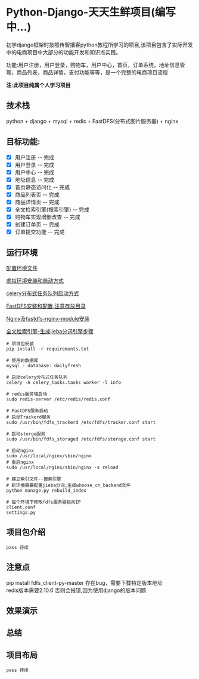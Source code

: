 # Python-Django-天天生鲜项目(编写中...)

初学django框架时按照传智播客python教程所学习的项目,该项目包含了实际开发中的电商项目中大部分的功能开发和知识点实践。

功能:用户注册，用户登录，购物车，用户中心，首页，订单系统，地址信息管理，商品列表，商品详情，支付功能等等，是一个完整的电商项目流程

__注:此项目纯属个人学习项目__

## 技术栈
python + django + mysql + redis + FastDFS(分布式图片服务器) + nginx

## 目标功能:
- [x] 用户注册 -- 完成
- [x] 用户登录 -- 完成
- [x] 用户中心 -- 完成
- [x] 地址信息 -- 完成
- [X] 首页静态访问化 -- 完成
- [x] 商品列表页 -- 完成
- [x] 商品详情页 -- 完成
- [x] 全文检索引擎(搜索引擎) -- 完成
- [x] 购物车实现增删改查 -- 完成
- [x] 创建订单页 -- 完成
- [x] 订单提交功能 -- 完成

## 运行环境

[配置环境文件](https://github.com/yuanwenq/dailyfresh/blob/dev/dailyfresh/settings.py)

[虚拟环境安装和启动方式]()

[celery分布式任务队列启动方式]()

[FastDFS安装和配置,注意存放目录](https://blog.csdn.net/MissEel/article/details/80856194)

[Nginx及fastdfs-nginx-module安装]()

[全文检索引擎-生成jieba分词引擎步骤]()

```
# 项目包安装
pip install -r requirements.txt

# 使用的数据库
mysql - database: dailyfresh

# 启动celery分布式任务队列
celery -A celery_tasks.tasks worker -l info

# redis服务端启动
sudo redis-server /etc/redis/redis.conf

# FastDFS服务启动
# 启动Trackerd服务
sudo /usr/bin/fdfs_trackerd /etc/fdfs/tracker.conf start

# 启动storge服务
sudo /usr/bin/fdfs_storaged /etc/fdfs/storage.conf start

# 启动nginx
sudo /usr/local/nginx/sbin/nginx
# 重启nginx
sudo /usr/local/nginx/sbin/nginx -s reload

# 建立索引文件--搜索引擎
# 新环境需要配置jieba分词,生成whoose_cn_backend文件
python manage.py rebuild_index

# 每个环境下修改fdfs服务器指向IP
client.conf
settings.py
```
## 项目包介绍
```
pass 待续
```
## 注意点
pip install fdfs_client-py-master 存在bug，需要下载特定版本地址  
redis版本需要2.10.6 否则会报错,因为使用django的版本问题

## 效果演示

## 总结

## 项目布局
```
pass 待续
```